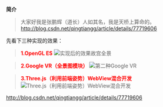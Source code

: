 
**简介**

>大家好我是张鹏辉（道长）人如其名，我是天桥上算命的。
http://blog.csdn.net/qingtiangg/article/details/77719606

先看下三种实现的效果：
><font color=red>**1.OpenGL ES**</font>
![实现后的效果故宫全景](http://upload-images.jianshu.io/upload_images/3018588-e3a634aaaf1213aa.gif?imageMogr2/auto-orient/strip)

><font color=red>**2.Google VR（全景图模块）**</font>
![第二种Google VR](http://upload-images.jianshu.io/upload_images/3018588-e41f47e628b7ca79.gif?imageMogr2/auto-orient/strip)

><font color=red>**3.Three.js（利用前端姿势）WebView混合开发**</font>
![Three.js（利用前端姿势）WebView混合开发](http://upload-images.jianshu.io/upload_images/3018588-3679b111c22b1a78.gif?imageMogr2/auto-orient/strip)



http://blog.csdn.net/qingtiangg/article/details/77719606
